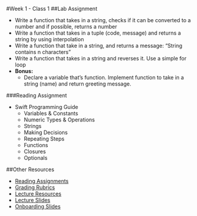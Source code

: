 #Week 1 - Class 1
##Lab Assignment
* Write a function that takes in a string, checks if it can be converted to a number and if possible, returns a number
* Write a function that takes in a tuple (code, message) and returns a string by using interpolation
* Write a function that take in a string, and returns a message: “String contains n characters”
* Write a function that takes in a string and reverses it. Use a simple for loop
* **Bonus:**
  * Declare a variable that’s function. Implement function to take in a string (name) and return greeting message.

###Reading Assignment
* Swift Programming Guide
	* Variables & Constants
	* Numeric Types & Operations
	* Strings
	* Making Decisions
	* Repeating Steps
	* Functions
	* Closures
	* Optionals

##Other Resources
* [Reading Assignments](../../Resources/ra-grading-standard/)
* [Grading Rubrics](../../Resources/)
* [Lecture Resources](lecture/)
* [Lecture Slides](https://www.icloud.com/keynote/000xQyeffQnMUjdd1Uvy14R6Q#Week1_Day1)
* [Onboarding Slides](https://www.icloud.com/keynote/000Zv6V3aBc4CDBRu_eIKlEmQ#Onboarding)
